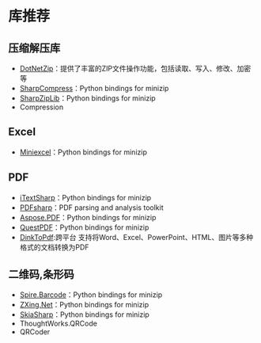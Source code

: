  

# 库推荐


## 压缩解压库

- [DotNetZip](https://github.com/kmamal/pyminizip)：提供了丰富的ZIP文件操作功能，包括读取、写入、修改、加密等
- [SharpCompress](https://github.com/kmamal/pyminizip)：Python bindings for minizip
- [SharpZipLib](https://github.com/kmamal/pyminizip)：Python bindings for minizip
- Compression

## Excel

- [Miniexcel](https://github.com/kmamal/pyminizip)：Python bindings for minizip


## PDF
- [iTextSharp](https://github.com/kmamal/pyminizip)：Python bindings for minizip
- [PDFsharp](https://github.com/pdfminer/pdfminer.six)：PDF parsing and analysis toolkit
- [Aspose.PDF](https://github.com/kmamal/pyminizip)：Python bindings for minizip
- [QuestPDF](https://github.com/kmamal/pyminizip)：Python bindings for minizip
- [DinkToPdf](https://github.com/kmamal/pyminizip):跨平台 支持将Word、Excel、PowerPoint、HTML、图片等多种格式的文档转换为PDF

## 二维码,条形码
- [Spire.Barcode](https://github.com/kmamal/pyminizip)：Python bindings for minizip
- [ZXing.Net](https://github.com/kmamal/pyminizip)：Python bindings for minizip
- [SkiaSharp](https://github.com/kmamal/pyminizip)：Python bindings for minizip
- ThoughtWorks.QRCode
- QRCoder 